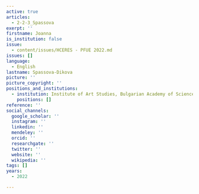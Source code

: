 ```yaml
---
active: true
articles:
  - 2-2-3_Spassova
exerpt: ''
firstname: Joanna
is_institution: false
issue:
  - content/issues/HCERES - PFUE 2022.md
issues: []
language:
  - English
lastname: Spassova-Dikova
picture: ''
picture_copyright: ''
positions_and_institutions:
  - institution: Institute of Art Studies, Bulgarian Academy of Sciences, Bulgaria
    positions: []
reference: ''
social_channels:
  google_scholar: ''
  instagram: ''
  linkedin: ''
  mendeley: ''
  orcid: ''
  researchgate: ''
  twitter: ''
  website: ''
  wikipedia: ''
tags: []
years:
  - 2022

---
```


